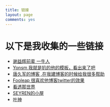 ```yaml
---
title: 链接
layout: page
comments: yes
---
```


# 以下是我收集的一些链接  
  
  
- <a href="http://yihui.name/cn/" target="_blank">谢益辉前辈 一牛人</a>
- <a href="http://yonsm.net/" targen="_blank">Yonsm 我就是扒的他的模板，看出来了吧 </a>
- <a href="http://tangjiujun.github.io/" targen="_blank"> 唐久军的博客 ,在我建博客的时候给我很多帮助</a>
- <a href="http://blog.fooleap.org/" targen="_blank">Fooleap 很喜欢他博客twitter的效果</a>
- <a href="http://kantou.tk/" targen="_blank"> 看透那世界 </a>
- <a href="http://sann.me/" targen="_blank"> SEYREN的小屋 </a>
- <a href="http://xwyam.github.com/" targen="_blank"> 叶神 </a>
